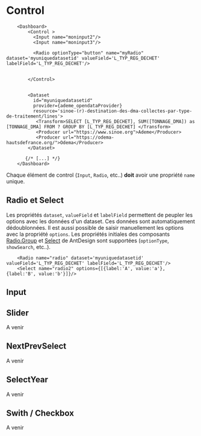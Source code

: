 # Control

```tsx
    <Dashboard>
        <Control >
          <Input name="moninput2"/>
          <Input name="moninput3"/>

          <Radio optionType="button" name="myRadio" dataset='myuniquedatasetid' valueField='L_TYP_REG_DECHET' labelField='L_TYP_REG_DECHET'/>


        </Control>


        <Dataset 
          id="myuniquedatasetid" 
          provider={ademe_opendataProvider}
          resource='sinoe-(r)-destination-des-dma-collectes-par-type-de-traitement/lines'>
           <Transform>SELECT [L_TYP_REG_DECHET], SUM([TONNAGE_DMA]) as [TONNAGE_DMA] FROM ? GROUP BY [L_TYP_REG_DECHET] </Transform>
           <Producer url="https://www.sinoe.org">Ademe</Producer>
           <Producer url="https://odema-hautsdefrance.org/">Odema</Producer>
        </Dataset>

       {/* [...] */}
    </Dashboard>
```

Chaque élément de control (`Input`, `Radio`, etc..) **doit** avoir une propriété `name` unique.

## Radio et Select

Les propriétés `dataset`, `valueField` et `labelField` permettent de peupler les options 
avec les données d'un dataset. Ces données sont automatiquement dédoublonnées.
Il est aussi possible de saisir manuellement les options avec la propriété `options`.
Les propriétés initiales des composants [Radio.Group](https://ant.design/components/radio#radiogroup) et [Select](https://ant.design/components/select) de AntDesign sont supportées (`optionType`, `showSearch`, etc..). 


```tsx
    <Radio name="radio" dataset='myuniquedatasetid' valueField='L_TYP_REG_DECHET' labelField='L_TYP_REG_DECHET'/>
    <Select name="radio2" options={[{label:'A', value:'a'}, {label:'B', value:'b'}]}/>
```
## Input

## Slider

A venir

## NextPrevSelect

A venir

## SelectYear

A venir

## Swith / Checkbox

A venir
